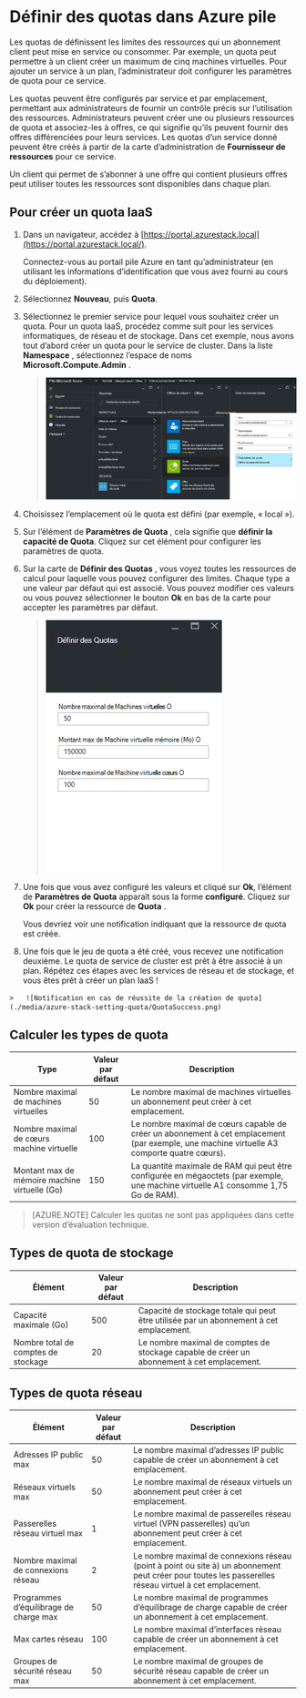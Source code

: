 <properties
    pageTitle="Les quotas de pile Azure | Microsoft Azure"
    description="Administrateurs de définir des quotas pour limiter la quantité maximale de ressources clients ayant accès à."
    services="azure-stack"
    documentationCenter=""
    authors="mattmcg"
    manager="byronr"
    editor=""/>

<tags
    ms.service="azure-stack"
    ms.workload="na"
    ms.tgt_pltfrm="na"
    ms.devlang="na"
    ms.topic="get-started-article"
    ms.date="09/26/2016"
    ms.author="mattmcg"/>



# <a name="set-quotas-in-azure-stack"></a>Définir des quotas dans Azure pile

Les quotas de définissent les limites des ressources qui un abonnement client peut mise en service ou consommer. Par exemple, un quota peut permettre à un client créer un maximum de cinq machines virtuelles. Pour ajouter un service à un plan, l’administrateur doit configurer les paramètres de quota pour ce service.

Les quotas peuvent être configurés par service et par emplacement, permettant aux administrateurs de fournir un contrôle précis sur l’utilisation des ressources. Administrateurs peuvent créer une ou plusieurs ressources de quota et associez-les à offres, ce qui signifie qu’ils peuvent fournir des offres différenciées pour leurs services. Les quotas d’un service donné peuvent être créés à partir de la carte d’administration de **Fournisseur de ressources** pour ce service.

Un client qui permet de s’abonner à une offre qui contient plusieurs offres peut utiliser toutes les ressources sont disponibles dans chaque plan.

## <a name="to-create-an-iaas-quota"></a>Pour créer un quota IaaS

1.  Dans un navigateur, accédez à [https://portal.azurestack.local](https://portal.azurestack.local/).

    Connectez-vous au portail pile Azure en tant qu’administrateur (en utilisant les informations d’identification que vous avez fourni au cours du déploiement).

2.  Sélectionnez **Nouveau**, puis **Quota**.

3.  Sélectionnez le premier service pour lequel vous souhaitez créer un quota. Pour un quota IaaS, procédez comme suit pour les services informatiques, de réseau et de stockage.
Dans cet exemple, nous avons tout d’abord créer un quota pour le service de cluster. Dans la liste **Namespace** , sélectionnez l’espace de noms **Microsoft.Compute.Admin** .

    > ![Création d’un nouveau quota de calcul](./media/azure-stack-setting-quota/NewComputeQuota.PNG)

4.  Choisissez l’emplacement où le quota est défini (par exemple, « local »).

5.  Sur l’élément de **Paramètres de Quota** , cela signifie que **définir la capacité de Quota**. Cliquez sur cet élément pour configurer les paramètres de quota.

6.  Sur la carte de **Définir des Quotas** , vous voyez toutes les ressources de calcul pour laquelle vous pouvez configurer des limites. Chaque type a une valeur par défaut qui est associé. Vous pouvez modifier ces valeurs ou vous pouvez sélectionner le bouton **Ok** en bas de la carte pour accepter les paramètres par défaut.

    > ![Définition d’un quota de calcul](./media/azure-stack-setting-quota/SetQuotasBladeCompute.PNG)

7.  Une fois que vous avez configuré les valeurs et cliqué sur **Ok**, l’élément de **Paramètres de Quota** apparaît sous la forme **configuré**. Cliquez sur **Ok** pour créer la ressource de **Quota** .

    Vous devriez voir une notification indiquant que la ressource de quota est créée.

8.   Une fois que le jeu de quota a été créé, vous recevez une notification deuxième. Le quota de service de cluster est prêt à être associé à un plan. Répétez ces étapes avec les services de réseau et de stockage, et vous êtes prêt à créer un plan IaaS !

    >   ![Notification en cas de réussite de la création de quota](./media/azure-stack-setting-quota/QuotaSuccess.png)

## <a name="compute-quota-types"></a>Calculer les types de quota

|**Type**                    |**Valeur par défaut**| **Description**|
|--------------------------- | ------------------------------------|------------------------------------------------------------------|
|Nombre maximal de machines virtuelles   |50|Le nombre maximal de machines virtuelles un abonnement peut créer à cet emplacement. |
|Nombre maximal de cœurs machine virtuelle              |100|Le nombre maximal de cœurs capable de créer un abonnement à cet emplacement (par exemple, une machine virtuelle A3 comporte quatre cœurs).|
|Montant max de mémoire machine virtuelle (Go)         |150|La quantité maximale de RAM qui peut être configurée en mégaoctets (par exemple, une machine virtuelle A1 consomme 1,75 Go de RAM).|

> [AZURE.NOTE] Calculer les quotas ne sont pas appliquées dans cette version d’évaluation technique.

## <a name="storage-quota-types"></a>Types de quota de stockage

|**Élément**                           |**Valeur par défaut**   |**Description**|
|---------------------------------- |------------------- |-----------------------------------------------------------|
|Capacité maximale (Go)              |500                 |Capacité de stockage totale qui peut être utilisée par un abonnement à cet emplacement.|
|Nombre total de comptes de stockage   |20                  |Le nombre maximal de comptes de stockage capable de créer un abonnement à cet emplacement.|

## <a name="network-quota-types"></a>Types de quota réseau

|**Élément**                                                   |**Valeur par défaut**   |**Description**|
|----------------------------------------------------------| ------------------- |--------------------------------------------------------------------------------------------------------------------------------------------------------------------|
| Adresses IP public max                         |50                  |Le nombre maximal d’adresses IP public capable de créer un abonnement à cet emplacement. |
| Réseaux virtuels max                   |50                  |Le nombre maximal de réseaux virtuels un abonnement peut créer à cet emplacement. |
| Passerelles réseau virtuel max           |1                   |Le nombre maximal de passerelles réseau virtuel (VPN passerelles) qu’un abonnement peut créer à cet emplacement. |
| Nombre maximal de connexions réseau                |2                   |Le nombre maximal de connexions réseau (point à point ou site à) un abonnement peut créer pour toutes les passerelles réseau virtuel à cet emplacement. |
| Programmes d’équilibrage de charge max                     |50                  |Le nombre maximal de programmes d’équilibrage de charge capable de créer un abonnement à cet emplacement. |
| Max cartes réseau                               |100                 |Le nombre maximal d’interfaces réseau capable de créer un abonnement à cet emplacement. |
| Groupes de sécurité réseau max            |50                  |Le nombre maximal de groupes de sécurité réseau capable de créer un abonnement à cet emplacement. |
